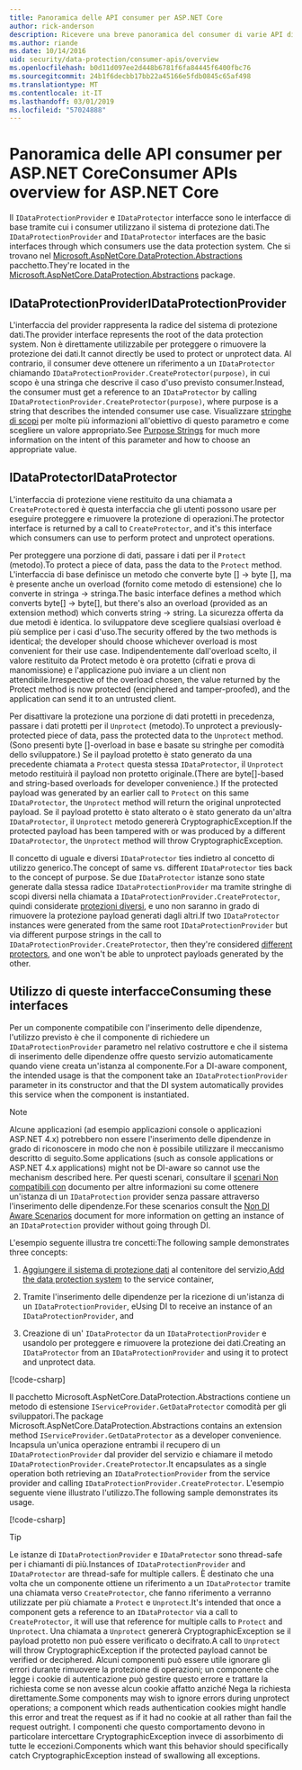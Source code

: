```yaml
---
title: Panoramica delle API consumer per ASP.NET Core
author: rick-anderson
description: Ricevere una breve panoramica del consumer di varie API disponibili all'interno della libreria di protezione dei dati di ASP.NET Core.
ms.author: riande
ms.date: 10/14/2016
uid: security/data-protection/consumer-apis/overview
ms.openlocfilehash: b0d11d097ee2d448b6781f6fa84445f6400fbc76
ms.sourcegitcommit: 24b1f6decbb17bb22a45166e5fdb0845c65af498
ms.translationtype: MT
ms.contentlocale: it-IT
ms.lasthandoff: 03/01/2019
ms.locfileid: "57024888"
---
```

# <a name="consumer-apis-overview-for-aspnet-core"></a><span data-ttu-id="4aa62-103">Panoramica delle API consumer per ASP.NET Core</span><span class="sxs-lookup"><span data-stu-id="4aa62-103">Consumer APIs overview for ASP.NET Core</span></span>

<span data-ttu-id="4aa62-104">Il `IDataProtectionProvider` e `IDataProtector` interfacce sono le interfacce di base tramite cui i consumer utilizzano il sistema di protezione dati.</span><span class="sxs-lookup"><span data-stu-id="4aa62-104">The `IDataProtectionProvider` and `IDataProtector` interfaces are the basic interfaces through which consumers use the data protection system.</span></span> <span data-ttu-id="4aa62-105">Che si trovano nel [Microsoft.AspNetCore.DataProtection.Abstractions](https://www.nuget.org/packages/Microsoft.AspNetCore.DataProtection.Abstractions/) pacchetto.</span><span class="sxs-lookup"><span data-stu-id="4aa62-105">They're located in the [Microsoft.AspNetCore.DataProtection.Abstractions](https://www.nuget.org/packages/Microsoft.AspNetCore.DataProtection.Abstractions/) package.</span></span>

## <a name="idataprotectionprovider"></a><span data-ttu-id="4aa62-106">IDataProtectionProvider</span><span class="sxs-lookup"><span data-stu-id="4aa62-106">IDataProtectionProvider</span></span>

<span data-ttu-id="4aa62-107">L'interfaccia del provider rappresenta la radice del sistema di protezione dati.</span><span class="sxs-lookup"><span data-stu-id="4aa62-107">The provider interface represents the root of the data protection system.</span></span> <span data-ttu-id="4aa62-108">Non è direttamente utilizzabile per proteggere o rimuovere la protezione dei dati.</span><span class="sxs-lookup"><span data-stu-id="4aa62-108">It cannot directly be used to protect or unprotect data.</span></span> <span data-ttu-id="4aa62-109">Al contrario, il consumer deve ottenere un riferimento a un `IDataProtector` chiamando `IDataProtectionProvider.CreateProtector(purpose)`, in cui scopo è una stringa che descrive il caso d'uso previsto consumer.</span><span class="sxs-lookup"><span data-stu-id="4aa62-109">Instead, the consumer must get a reference to an `IDataProtector` by calling `IDataProtectionProvider.CreateProtector(purpose)`, where purpose is a string that describes the intended consumer use case.</span></span> <span data-ttu-id="4aa62-110">Visualizzare [stringhe di scopi](xref:security/data-protection/consumer-apis/purpose-strings) per molte più informazioni all'obiettivo di questo parametro e come scegliere un valore appropriato.</span><span class="sxs-lookup"><span data-stu-id="4aa62-110">See [Purpose Strings](xref:security/data-protection/consumer-apis/purpose-strings) for much more information on the intent of this parameter and how to choose an appropriate value.</span></span>

## <a name="idataprotector"></a><span data-ttu-id="4aa62-111">IDataProtector</span><span class="sxs-lookup"><span data-stu-id="4aa62-111">IDataProtector</span></span>

<span data-ttu-id="4aa62-112">L'interfaccia di protezione viene restituito da una chiamata a `CreateProtector`ed è questa interfaccia che gli utenti possono usare per eseguire proteggere e rimuovere la protezione di operazioni.</span><span class="sxs-lookup"><span data-stu-id="4aa62-112">The protector interface is returned by a call to `CreateProtector`, and it's this interface which consumers can use to perform protect and unprotect operations.</span></span>

<span data-ttu-id="4aa62-113">Per proteggere una porzione di dati, passare i dati per il `Protect` (metodo).</span><span class="sxs-lookup"><span data-stu-id="4aa62-113">To protect a piece of data, pass the data to the `Protect` method.</span></span> <span data-ttu-id="4aa62-114">L'interfaccia di base definisce un metodo che converte byte [] -> byte [], ma è presente anche un overload (fornito come metodo di estensione) che lo converte in stringa -> stringa.</span><span class="sxs-lookup"><span data-stu-id="4aa62-114">The basic interface defines a method which converts byte[] -> byte[], but there's also an overload (provided as an extension method) which converts string -> string.</span></span> <span data-ttu-id="4aa62-115">La sicurezza offerta da due metodi è identica. lo sviluppatore deve scegliere qualsiasi overload è più semplice per i casi d'uso.</span><span class="sxs-lookup"><span data-stu-id="4aa62-115">The security offered by the two methods is identical; the developer should choose whichever overload is most convenient for their use case.</span></span> <span data-ttu-id="4aa62-116">Indipendentemente dall'overload scelto, il valore restituito da Protect metodo è ora protetto (cifrati e prova di manomissione) e l'applicazione può inviare a un client non attendibile.</span><span class="sxs-lookup"><span data-stu-id="4aa62-116">Irrespective of the overload chosen, the value returned by the Protect method is now protected (enciphered and tamper-proofed), and the application can send it to an untrusted client.</span></span>

<span data-ttu-id="4aa62-117">Per disattivare la protezione una porzione di dati protetti in precedenza, passare i dati protetti per il `Unprotect` (metodo).</span><span class="sxs-lookup"><span data-stu-id="4aa62-117">To unprotect a previously-protected piece of data, pass the protected data to the `Unprotect` method.</span></span> <span data-ttu-id="4aa62-118">(Sono presenti byte []-overload in base e basate su stringhe per comodità dello sviluppatore.) Se il payload protetto è stato generato da una precedente chiamata a `Protect` questa stessa `IDataProtector`, il `Unprotect` metodo restituirà il payload non protetto originale.</span><span class="sxs-lookup"><span data-stu-id="4aa62-118">(There are byte[]-based and string-based overloads for developer convenience.) If the protected payload was generated by an earlier call to `Protect` on this same `IDataProtector`, the `Unprotect` method will return the original unprotected payload.</span></span> <span data-ttu-id="4aa62-119">Se il payload protetto è stato alterato o è stato generato da un'altra `IDataProtector`, il `Unprotect` metodo genererà CryptographicException.</span><span class="sxs-lookup"><span data-stu-id="4aa62-119">If the protected payload has been tampered with or was produced by a different `IDataProtector`, the `Unprotect` method will throw CryptographicException.</span></span>

<span data-ttu-id="4aa62-120">Il concetto di uguale e diversi `IDataProtector` ties indietro al concetto di utilizzo generico.</span><span class="sxs-lookup"><span data-stu-id="4aa62-120">The concept of same vs. different `IDataProtector` ties back to the concept of purpose.</span></span> <span data-ttu-id="4aa62-121">Se due `IDataProtector` istanze sono state generate dalla stessa radice `IDataProtectionProvider` ma tramite stringhe di scopi diversi nella chiamata a `IDataProtectionProvider.CreateProtector`, quindi considerate [protezioni diversi](xref:security/data-protection/consumer-apis/purpose-strings), e uno non saranno in grado di rimuovere la protezione payload generati dagli altri.</span><span class="sxs-lookup"><span data-stu-id="4aa62-121">If two `IDataProtector` instances were generated from the same root `IDataProtectionProvider` but via different purpose strings in the call to `IDataProtectionProvider.CreateProtector`, then they're considered [different protectors](xref:security/data-protection/consumer-apis/purpose-strings), and one won't be able to unprotect payloads generated by the other.</span></span>

## <a name="consuming-these-interfaces"></a><span data-ttu-id="4aa62-122">Utilizzo di queste interfacce</span><span class="sxs-lookup"><span data-stu-id="4aa62-122">Consuming these interfaces</span></span>

<span data-ttu-id="4aa62-123">Per un componente compatibile con l'inserimento delle dipendenze, l'utilizzo previsto è che il componente di richiedere un `IDataProtectionProvider` parametro nel relativo costruttore e che il sistema di inserimento delle dipendenze offre questo servizio automaticamente quando viene creata un'istanza al componente.</span><span class="sxs-lookup"><span data-stu-id="4aa62-123">For a DI-aware component, the intended usage is that the component take an `IDataProtectionProvider` parameter in its constructor and that the DI system automatically provides this service when the component is instantiated.</span></span>

> [!NOTE]
> <span data-ttu-id="4aa62-124">Alcune applicazioni (ad esempio applicazioni console o applicazioni ASP.NET 4.x) potrebbero non essere l'inserimento delle dipendenze in grado di riconoscere in modo che non è possibile utilizzare il meccanismo descritto di seguito.</span><span class="sxs-lookup"><span data-stu-id="4aa62-124">Some applications (such as console applications or ASP.NET 4.x applications) might not be DI-aware so cannot use the mechanism described here.</span></span> <span data-ttu-id="4aa62-125">Per questi scenari, consultare il [scenari Non compatibili con](xref:security/data-protection/configuration/non-di-scenarios) documento per altre informazioni su come ottenere un'istanza di un `IDataProtection` provider senza passare attraverso l'inserimento delle dipendenze.</span><span class="sxs-lookup"><span data-stu-id="4aa62-125">For these scenarios consult the [Non DI Aware Scenarios](xref:security/data-protection/configuration/non-di-scenarios) document for more information on getting an instance of an `IDataProtection` provider without going through DI.</span></span>

<span data-ttu-id="4aa62-126">L'esempio seguente illustra tre concetti:</span><span class="sxs-lookup"><span data-stu-id="4aa62-126">The following sample demonstrates three concepts:</span></span>

1. <span data-ttu-id="4aa62-127">[Aggiungere il sistema di protezione dati](xref:security/data-protection/configuration/overview) al contenitore del servizio,</span><span class="sxs-lookup"><span data-stu-id="4aa62-127">[Add the data protection system](xref:security/data-protection/configuration/overview) to the service container,</span></span>

2. <span data-ttu-id="4aa62-128">Tramite l'inserimento delle dipendenze per la ricezione di un'istanza di un `IDataProtectionProvider`, e</span><span class="sxs-lookup"><span data-stu-id="4aa62-128">Using DI to receive an instance of an `IDataProtectionProvider`, and</span></span>

3. <span data-ttu-id="4aa62-129">Creazione di un' `IDataProtector` da un `IDataProtectionProvider` e usandolo per proteggere e rimuovere la protezione dei dati.</span><span class="sxs-lookup"><span data-stu-id="4aa62-129">Creating an `IDataProtector` from an `IDataProtectionProvider` and using it to protect and unprotect data.</span></span>

[!code-csharp[](../using-data-protection/samples/protectunprotect.cs?highlight=26,34,35,36,37,38,39,40)]

<span data-ttu-id="4aa62-130">Il pacchetto Microsoft.AspNetCore.DataProtection.Abstractions contiene un metodo di estensione `IServiceProvider.GetDataProtector` comodità per gli sviluppatori.</span><span class="sxs-lookup"><span data-stu-id="4aa62-130">The package Microsoft.AspNetCore.DataProtection.Abstractions contains an extension method `IServiceProvider.GetDataProtector` as a developer convenience.</span></span> <span data-ttu-id="4aa62-131">Incapsula un'unica operazione entrambi il recupero di un `IDataProtectionProvider` dal provider del servizio e chiamare il metodo `IDataProtectionProvider.CreateProtector`.</span><span class="sxs-lookup"><span data-stu-id="4aa62-131">It encapsulates as a single operation both retrieving an `IDataProtectionProvider` from the service provider and calling `IDataProtectionProvider.CreateProtector`.</span></span> <span data-ttu-id="4aa62-132">L'esempio seguente viene illustrato l'utilizzo.</span><span class="sxs-lookup"><span data-stu-id="4aa62-132">The following sample demonstrates its usage.</span></span>

[!code-csharp[](./overview/samples/getdataprotector.cs?highlight=15)]

>[!TIP]
> <span data-ttu-id="4aa62-133">Le istanze di `IDataProtectionProvider` e `IDataProtector` sono thread-safe per i chiamanti di più.</span><span class="sxs-lookup"><span data-stu-id="4aa62-133">Instances of `IDataProtectionProvider` and `IDataProtector` are thread-safe for multiple callers.</span></span> <span data-ttu-id="4aa62-134">È destinato che una volta che un componente ottiene un riferimento a un `IDataProtector` tramite una chiamata verso `CreateProtector`, che fanno riferimento a verranno utilizzate per più chiamate a `Protect` e `Unprotect`.</span><span class="sxs-lookup"><span data-stu-id="4aa62-134">It's intended that once a component gets a reference to an `IDataProtector` via a call to `CreateProtector`, it will use that reference for multiple calls to `Protect` and `Unprotect`.</span></span> <span data-ttu-id="4aa62-135">Una chiamata a `Unprotect` genererà CryptographicException se il payload protetto non può essere verificato o decifrato.</span><span class="sxs-lookup"><span data-stu-id="4aa62-135">A call to `Unprotect` will throw CryptographicException if the protected payload cannot be verified or deciphered.</span></span> <span data-ttu-id="4aa62-136">Alcuni componenti può essere utile ignorare gli errori durante rimuovere la protezione di operazioni; un componente che legge i cookie di autenticazione può gestire questo errore e trattare la richiesta come se non avesse alcun cookie affatto anziché Nega la richiesta direttamente.</span><span class="sxs-lookup"><span data-stu-id="4aa62-136">Some components may wish to ignore errors during unprotect operations; a component which reads authentication cookies might handle this error and treat the request as if it had no cookie at all rather than fail the request outright.</span></span> <span data-ttu-id="4aa62-137">I componenti che questo comportamento devono in particolare intercettare CryptographicException invece di assorbimento di tutte le eccezioni.</span><span class="sxs-lookup"><span data-stu-id="4aa62-137">Components which want this behavior should specifically catch CryptographicException instead of swallowing all exceptions.</span></span>
